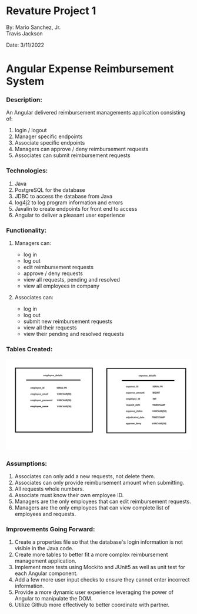 # Revature Project 1
By: Mario Sanchez, Jr.<br />
    Travis Jackson<br />
		
Date: 3/11/2022
             
# Angular Expense Reimbursement System

### Description:
      
An Angular delivered reimbursement managements application consisting of:
1. login / logout
2. Manager specific endpoints
3. Associate specific endpoints
4. Managers can approve / deny reimbursement requests
5. Associates can submit reimbursement requests

### Technologies: 

1. Java
2. PostgreSQL for the database
3. JDBC to access the database from Java
4. log4j2 to log program information and errors
5. Javalin to create endpoints for front end to access
6. Angular to deliver a pleasant user experience

### Functionality:

1. Managers can:
	- log in
	- log out
	- edit reimbursement requests
	- approve / deny requests
	- view all requests, pending and resolved
	- view all employees in company

2. Associates can:
	- log in
	- log out
	- submit new reimbursement requests
	- view all their requests
	- view their pending and resolved requests

### Tables Created:

![DB Tables](DBtables.png "Reimbursement Database Tables")

### Assumptions:
1. Associates can only add a new requests, not delete them.
2. Associates can only provide reimbursement amount when submitting.
3. All requests whole numbers. 
4. Associate must know their own employee ID.
5. Managers are the only employees that can edit reimbursement requests.
6. Managers are the only employees that can view complete list of employees and requests.

### Improvements Going Forward:
1. Create a properties file so that the database's login information is not visible in the Java code.
2. Create more tables to better fit a more complex reimbursement management application.
3. Implement more tests using Mockito and JUnit5 as well as unit test for each Angular component.
4. Add a few more user input checks to ensure they cannot enter incorrect information.
5. Provide a more dynamic user experience leveraging the power of Angular to manipulate the DOM.
6. Utilize Github more effectively to better coordinate with partner.


